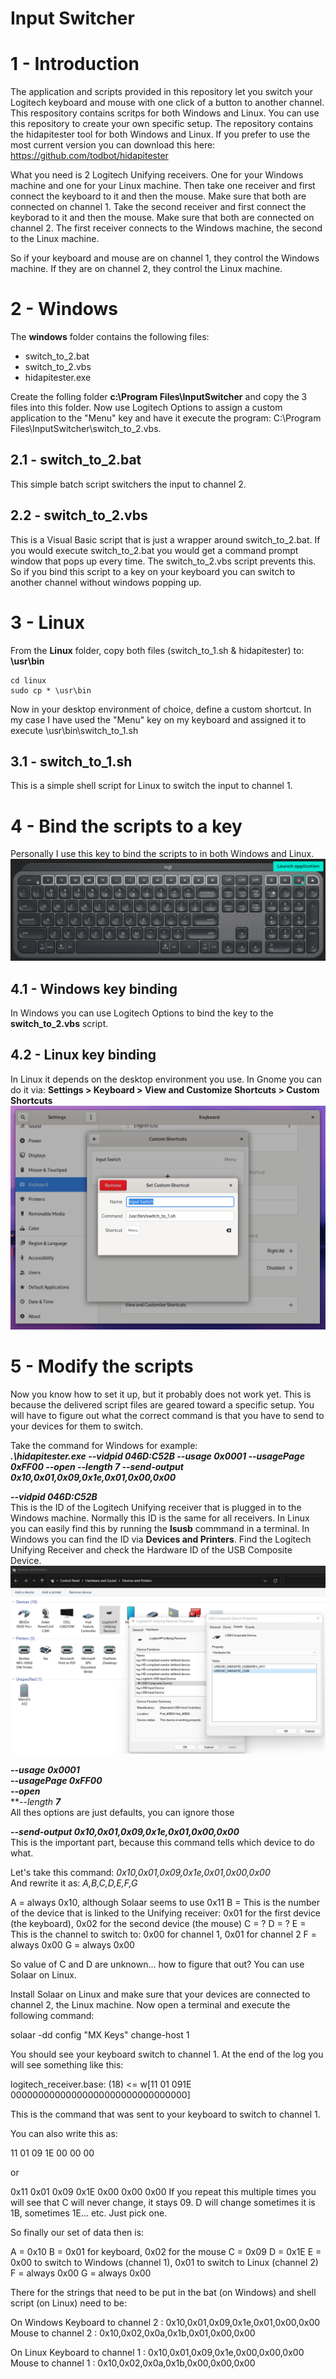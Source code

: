 # Input Switcher

# 1 - Introduction
The application and scripts provided in this repository let you switch your Logitech keyboard and mouse with one click of a button to another channel. This respository contains scritps for both Windows and Linux. You can use this repository to create your own specific setup.
The repository contains the hidapitester tool for both Windows and Linux.
If you prefer to use the most current version you can download this here: https://github.com/todbot/hidapitester

What you need is 2 Logitech Unifying receivers. One for your Windows machine and one for your Linux machine. 
Then take one receiver and first connect the keyboard to it and then the mouse. Make sure that both are connected on channel 1.
Take the second receiver and first connect the keyborad to it and then the mouse. Make sure that both are connected on channel 2.
The first receiver connects to the Windows machine, the second to the Linux machine.

So if your keyboard and mouse are on channel 1, they control the Windows machine. If they are on channel 2, they control the Linux machine.

# 2 - Windows
The **windows** folder contains the following files:
- switch_to_2.bat
- switch_to_2.vbs
- hidapitester.exe

Create the folling folder **c:\Program Files\InputSwitcher** and copy the 3 files into this folder.
Now use Logitech Options to assign a custom application to the "Menu" key and have it execute the program: C:\Program Files\InputSwitcher\switch_to_2.vbs.

## 2.1 - switch_to_2.bat
This simple batch script switchers the input to channel 2.

## 2.2 - switch_to_2.vbs
This is a Visual Basic script that is just a wrapper around switch_to_2.bat. If you would execute switch_to_2.bat you would get a command prompt window that pops up every time. The switch_to_2.vbs script prevents this. So if you bind this script to a key on your keyboard you can switch to another channel without windows popping up.

# 3 - Linux
From the **Linux** folder, copy both files (switch_to_1.sh & hidapitester) to: **\usr\bin**
```
cd linux
sudo cp * \usr\bin
```
Now in your desktop environment of choice, define a custom shortcut. In my case I have used the "Menu" key on my keyboard and assigned it to execute \usr\bin\switch_to_1.sh

## 3.1 - switch_to_1.sh
This is a simple shell script for Linux to switch the input to channel 1.

# 4 - Bind the scripts to a key
Personally I use this key to bind the scripts to in both Windows and Linux.
![Keyboard](/images/keyboard.png)

## 4.1 - Windows key binding
In Windows you can use Logitech Options to bind the key to the **switch_to_2.vbs** script.

## 4.2 - Linux key binding
In Linux it depends on the desktop environment you use. In Gnome you can do it via: **Settings > Keyboard > View and Customize Shortcuts > Custom Shortcuts**
![Gnome](/images/gnome.png)

# 5 - Modify the scripts
Now you know how to set it up, but it probably does not work yet. This is because the delivered script files are geared toward a specific setup.
You will have to figure out what the correct command is that you have to send to your devices for them to switch.

Take the command for Windows for example:  
***.\hidapitester.exe --vidpid 046D:C52B --usage 0x0001 --usagePage 0xFF00 --open --length 7 --send-output 0x10,0x01,0x09,0x1e,0x01,0x00,0x00***

***--vidpid 046D:C52B***  
This is the ID of the Logitech Unifying receiver that is plugged in to the Windows machine. Normally this ID is the same for all receivers. 
In Linux you can easily find this by running the **lsusb** commmand in a terminal.
In Windows you can find the ID via **Devices and Printers**. Find the Logitech Unifying Receiver and check the Hardware ID of the USB Composite Device.
![Devices](/images/find_hardware_id.png)

***--usage 0x0001***  
***--usagePage 0xFF00***  
***--open***  
***--length **7***  
All thes options are just defaults, you can ignore those

***--send-output 0x10,0x01,0x09,0x1e,0x01,0x00,0x00***  
This is the important part, because this command tells which device to do what.

Let's take this command: *0x10,0x01,0x09,0x1e,0x01,0x00,0x00*  
And rewrite it as: *A,B,C,D,E,F,G*

A = always 0x10, although Solaar seems to use 0x11
B = This is the number of the device that is linked to the Unifying receiver: 0x01 for the first device (the keyboard), 0x02 for the second device (the mouse)
C = ?
D = ?
E = This is the channel to switch to: 0x00 for channel 1, 0x01 for channel 2
F = always 0x00 
G = always 0x00

So value of C and D are unknown... how to figure that out?
You can use Solaar on Linux. 

Install Solaar on Linux and make sure that your devices are connected to channel 2, the Linux machine.
Now open a terminal and execute the following command:

solaar -dd config "MX Keys" change-host 1

You should see your keyboard switch to channel 1.
At the end of the log you will see something like this:

logitech_receiver.base: (18) <= w[11 01 091E 00000000000000000000000000000000]

This is the command that was sent to your keyboard to switch to channel 1.

You can also write this as:

11 01 09 1E 00 00 00

or 

0x11 0x01 0x09 0x1E 0x00 0x00 0x00
If you repeat this multiple times you will see that C will never change, it stays 09.
D will change sometimes it is 1B, sometimes 1E... etc. Just pick one.

So finally our set of data then is:

A = 0x10
B = 0x01 for keyboard, 0x02 for the mouse
C = 0x09
D = 0x1E
E = 0x00 to switch to Windows (channel 1), 0x01 to switch to Linux (channel 2)
F = always 0x00 
G = always 0x00

There for the strings that need to be put in the bat (on Windows) and shell script (on Linux) need to be:

On Windows
Keyboard to channel 2 : 0x10,0x01,0x09,0x1e,0x01,0x00,0x00
Mouse to channel 2    : 0x10,0x02,0x0a,0x1b,0x01,0x00,0x00

On Linux
Keyboard to channel 1 : 0x10,0x01,0x09,0x1e,0x00,0x00,0x00
Mouse to channel 1    : 0x10,0x02,0x0a,0x1b,0x00,0x00,0x00